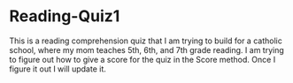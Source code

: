 # Reading-Quiz1
This is a reading comprehension quiz that I am trying to build for a catholic school, where my mom teaches 5th, 6th, and 7th grade reading.  I am trying to figure out how to give a score for the quiz in the Score method. Once I figure it out I will update it.
